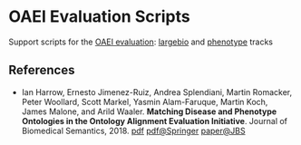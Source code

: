 # OAEI Evaluation Scripts
Support scripts for the [OAEI evaluation](http://oaei.ontologymatching.org/): [largebio](http://www.cs.ox.ac.uk/isg/projects/SEALS/oaei/) and [phenotype](http://sws.ifi.uio.no/oaei/phenotype/) tracks


## References

- Ian Harrow, Ernesto Jimenez-Ruiz, Andrea Splendiani, Martin Romacker, Peter Woollard, Scott Markel, Yasmin Alam-Faruque, Martin Koch, James Malone, and Arild Waaler. **Matching Disease and Phenotype Ontologies in the Ontology Alignment Evaluation Initiative**. Journal of Biomedical Semantics, 2018. [pdf](http://sws.ifi.uio.no/oaei/phenotype/matching-disease-phenotype-jbs-2018.pdf) [pdf@Springer](http://rdcu.be/Ab9G) [paper@JBS](https://jbiomedsem.biomedcentral.com/articles/10.1186/s13326-017-0162-9) 
